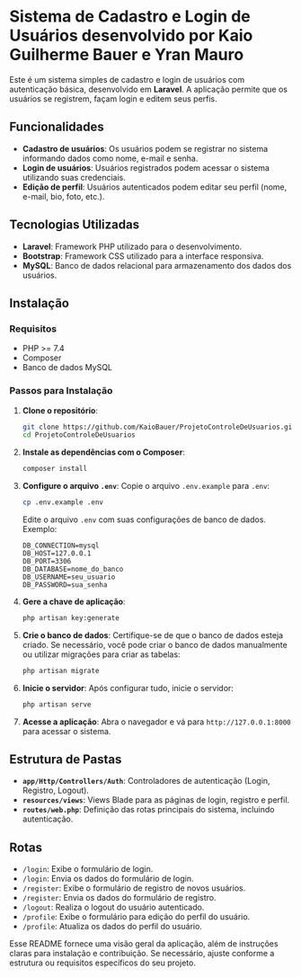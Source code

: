 # Sistema de Cadastro e Login de Usuários desenvolvido por Kaio Guilherme Bauer e Yran Mauro

Este é um sistema simples de cadastro e login de usuários com autenticação básica, desenvolvido em **Laravel**. A aplicação permite que os usuários se registrem, façam login e editem seus perfis.

## Funcionalidades

-   **Cadastro de usuários**: Os usuários podem se registrar no sistema informando dados como nome, e-mail e senha.
-   **Login de usuários**: Usuários registrados podem acessar o sistema utilizando suas credenciais.
-   **Edição de perfil**: Usuários autenticados podem editar seu perfil (nome, e-mail, bio, foto, etc.).

## Tecnologias Utilizadas

-   **Laravel**: Framework PHP utilizado para o desenvolvimento.
-   **Bootstrap**: Framework CSS utilizado para a interface responsiva.
-   **MySQL**: Banco de dados relacional para armazenamento dos dados dos usuários.

## Instalação

### Requisitos

-   PHP >= 7.4
-   Composer
-   Banco de dados MySQL

### Passos para Instalação

1. **Clone o repositório**:

    ```bash
    git clone https://github.com/KaioBauer/ProjetoControleDeUsuarios.git
    cd ProjetoControleDeUsuarios
    ```

2. **Instale as dependências com o Composer**:

    ```bash
    composer install
    ```

3. **Configure o arquivo `.env`**:
   Copie o arquivo `.env.example` para `.env`:

    ```bash
    cp .env.example .env
    ```

    Edite o arquivo `.env` com suas configurações de banco de dados. Exemplo:

    ```env
    DB_CONNECTION=mysql
    DB_HOST=127.0.0.1
    DB_PORT=3306
    DB_DATABASE=nome_do_banco
    DB_USERNAME=seu_usuario
    DB_PASSWORD=sua_senha
    ```

4. **Gere a chave de aplicação**:

    ```bash
    php artisan key:generate
    ```

5. **Crie o banco de dados**:
   Certifique-se de que o banco de dados esteja criado. Se necessário, você pode criar o banco de dados manualmente ou utilizar migrações para criar as tabelas:

    ```bash
    php artisan migrate
    ```

6. **Inicie o servidor**:
   Após configurar tudo, inicie o servidor:

    ```bash
    php artisan serve
    ```

7. **Acesse a aplicação**:
   Abra o navegador e vá para `http://127.0.0.1:8000` para acessar o sistema.

## Estrutura de Pastas

-   **`app/Http/Controllers/Auth`**: Controladores de autenticação (Login, Registro, Logout).
-   **`resources/views`**: Views Blade para as páginas de login, registro e perfil.
-   **`routes/web.php`**: Definição das rotas principais do sistema, incluindo autenticação.

## Rotas

-   `/login`: Exibe o formulário de login.
-   `/login`: Envia os dados do formulário de login.
-   `/register`: Exibe o formulário de registro de novos usuários.
-   `/register`: Envia os dados do formulário de registro.
-   `/logout`: Realiza o logout do usuário autenticado.
-   `/profile`: Exibe o formulário para edição do perfil do usuário.
-   `/profile`: Atualiza os dados do perfil do usuário.

Esse README fornece uma visão geral da aplicação, além de instruções claras para instalação e contribuição. Se necessário, ajuste conforme a estrutura ou requisitos específicos do seu projeto.
